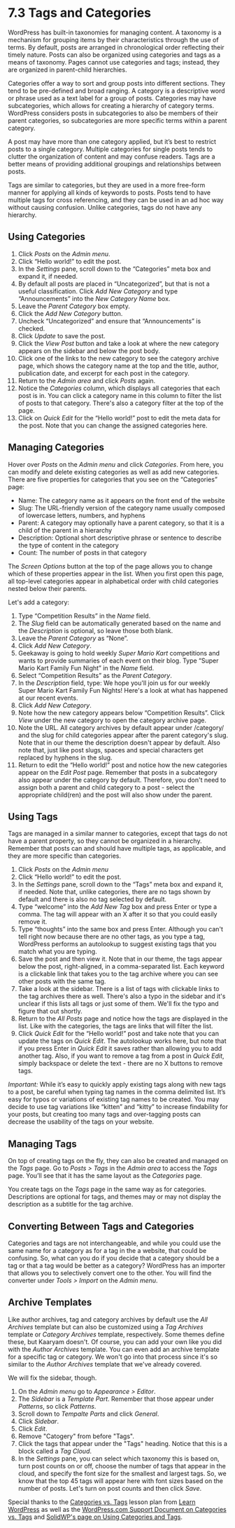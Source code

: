 # 7.3 Tags and Categories

WordPress has built-in taxonomies for managing content. A taxonomy is a mechanism for grouping items by their characteristics through the use of terms. By default, posts are arranged in chronological order reflecting their timely nature. Posts can also be organized using categories and tags as a means of taxonomy. Pages cannot use categories and tags; instead, they are organized in parent-child hierarchies.

Categories offer a way to sort and group posts into different sections. They tend to be pre-defined and broad ranging. A category is a descriptive word or phrase used as a text label for a group of posts. Categories may have subcategories, which allows for creating a hierarchy of category terms. WordPress considers posts in subcategories to also be members of their parent categories, so subcategories are more specific terms within a parent category.

A post may have more than one category applied, but it’s best to restrict posts to a single category. Multiple categories for single posts tends to clutter the organization of content and may confuse readers. Tags are a better means of providing additional groupings and relationships between posts.

Tags are similar to categories, but they are used in a more free-form manner for applying all kinds of keywords to posts. Posts tend to have multiple tags for cross referencing, and they can be used in an ad hoc way without causing confusion. Unlike categories, tags do not have any hierarchy.

## Using Categories

1. Click _Posts_ on the _Admin menu_.
2. Click “Hello world!” to edit the post.
3. In the _Settings_ pane, scroll down to the “Categories” meta box and expand it, if needed.
4. By default all posts are placed in “Uncategorized”, but that is not a useful classification. Click _Add New Category_ and type “Announcements” into the _New Category Name_ box.
5. Leave the _Parent Category_ box empty.
6. Click the _Add New Category_ button.
7. Uncheck “Uncategorized” and ensure that “Announcements” is checked.
8. Click _Update_ to save the post.
9. Click the _View Post_ button and take a look at where the new category appears on the sidebar and below the post body.
10. Click one of the links to the new category to see the category archive page, which shows the category name at the top and the title, author, publication date, and excerpt for each post in the category.
11. Return to the _Admin area_ and click _Posts_ again.
12. Notice the _Categories_ column, which displays all categories that each post is in. You can click a category name in this column to filter the list of posts to that category. There's also a category filter at the top of the page.
13. Click on _Quick Edit_ for the “Hello world!” post to edit the meta data for the post. Note that you can change the assigned categories here.

## Managing Categories

Hover over _Posts_ on the _Admin menu_ and click _Categories_. From here, you can modify and delete existing categories as well as add new categories. There are five properties for categories that you see on the “Categories” page:

- Name: The category name as it appears on the front end of the website
- Slug: The URL-friendly version of the category name usually composed of lowercase letters, numbers, and hyphens
- Parent: A category may optionally have a parent category, so that it is a child of the parent in a hierarchy
- Description: Optional short descriptive phrase or sentence to describe the type of content in the category
- Count: The number of posts in that category

The _Screen Options_ button at the top of the page allows you to change which of these properties appear in the list. When you first open this page, all top-level categories appear in alphabetical order with child categories nested below their parents.

Let's add a category:

1. Type “Competition Results” in the _Name_ field.
2. The _Slug_ field can be automatically generated based on the name and the _Description_ is optional, so leave those both blank.
3. Leave the _Parent Category_ as “None”.
4. Click _Add New Category_.
5. Geekaway is going to hold weekly _Super Mario Kart_ competitions and wants to provide summaries of each event on their blog. Type “Super Mario Kart Family Fun Night” in the _Name_ field.
6. Select “Competition Results” as the _Parent Category_.
7. In the _Description_ field, type: We hope you'll join us for our weekly Super Mario Kart Family Fun Nights! Here's a look at what has happened at our recent events.
8. Click _Add New Category_.
9. Note how the new category appears below “Competition Results”. Click _View_ under the new category to open the category archive page.
10. Note the URL. All category archives by default appear under /category/ and the slug for child categories appear after the parent category's slug. Note that in our theme the description doesn't appear by default. Also note that, just like post slugs, spaces and special characters get replaced by hyphens in the slug.
11. Return to edit the “Hello world!” post and notice how the new categories appear on the _Edit Post_ page. Remember that posts in a subcategory also appear under the category by default. Therefore, you don't need to assign both a parent and child category to a post - select the appropriate child(ren) and the post will also show under the parent.

## Using Tags

Tags are managed in a similar manner to categories, except that tags do not have a parent property, so they cannot be organized in a hierarchy. Remember that posts can and should have multiple tags, as applicable, and they are more specific than categories.

1. Click _Posts_ on the _Admin menu_
2. Click “Hello world!” to edit the post.
3. In the _Settings_ pane, scroll down to the “Tags” meta box and expand it, if needed. Note that, unlike categories, there are no tags shown by default and there is also no tag selected by default.
4. Type “welcome” into the _Add New Tag_ box and press Enter or type a comma. The tag will appear with an X after it so that you could easily remove it.
5. Type “thoughts” into the same box and press Enter. Although you can't tell right now because there are no other tags, as you type a tag, WordPress performs an autolookup to suggest existing tags that you match what you are typing.
6. Save the post and then view it. Note that in our theme, the tags appear below the post, right-aligned, in a comma-separated list. Each keyword is a clickable link that takes you to the tag archive where you can see other posts with the same tag.
7. Take a look at the sidebar. There is a list of tags with clickable links to the tag archives there as well. There's also a typo in the sidebar and it's unclear if this lists all tags or just some of them. We'll fix the typo and figure that out shortly.
8. Return to the _All Posts_ page and notice how the tags are displayed in the list. Like with the categories, the tags are links that will filter the list.
9. Click _Quick Edit_ for the “Hello world!” post and take note that you can update the tags on _Quick Edit_. The autolookup works here, but note that if you press Enter in _Quick Edit_ it saves rather than allowing you to add another tag. Also, if you want to remove a tag from a post in _Quick Edit_, simply backspace or delete the text - there are no X buttons to remove tags.

_Important:_ While it’s easy to quickly apply existing tags along with new tags to a post, be careful when typing tag names in the comma delimited list. It’s easy for typos or variations of existing tag names to be created. You may decide to use tag variations like “kitten” and “kitty” to increase findability for your posts, but creating too many tags and over-tagging posts can decrease the usability of the tags on your website.

## Managing Tags

On top of creating tags on the fly, they can also be created and managed on the _Tags_ page. Go to _Posts > Tags_ in the _Admin area_ to access the _Tags_ page. You’ll see that it has the same layout as the _Categories_ page.

You create tags on the _Tags_ page in the same way as for categories. Descriptions are optional for tags, and themes may or may not display the description as a subtitle for the tag archive.

## Converting Between Tags and Categories

Categories and tags are not interchangeable, and while you could use the same name for a category as for a tag in the a website, that could be confusing. So, what can you do if you decide that a category should be a tag or that a tag would be better as a category? WordPress has an importer that allows you to selectively convert one to the other. You will find the converter under _Tools > Import_ on the _Admin menu_.

## Archive Templates

Like author archives, tag and category archives by default use the _All Archives_ template but can also be customized using a _Tag Archives_ template or _Category Archives_ template, respectively. Some themes define these, but Kaaryam doesn't. Of course, you can add your own like you did with the _Author Archives_ template. You can even add an archive template for a specific tag or category. We won't go into that process since it's so similar to the _Author Archives_ template that we've already covered.

We will fix the sidebar, though.

1. On the _Admin menu_ go to _Appearance > Editor_.
2. The _Sidebar_ is a _Template Part_. Remember that those appear under _Patterns_, so click _Patterns_.
3. Scroll down to _Tempalte Parts_ and click _General_.
4. Click _Sidebar_.
5. Click _Edit_.
6. Remove "Catogery" from before "Tags".
7. Click the tags that appear under the "Tags" heading. Notice that this is a block called a _Tag Cloud_.
8. In the _Settings_ pane, you can select which taxonomy this is based on, turn post counts on or off, choose the number of tags that appear in the cloud, and specify the font size for the smallest and largest tags. So, we know that the top 45 tags will appear here with font sizes based on the number of posts. Let's turn on post counts and then click _Save_.

Special thanks to the [Categories vs. Tags](https://learn.wordpress.org/lesson-plan/categories-versus-tags/) lesson plan from [Learn WordPress](https://learn.wordpress.org/) as well as the [WordPress.com Support Document on Categories vs. Tags](https://wordpress.com/support/posts/categories-vs-tags/) and [SolidWP's page on Using Categories and Tags](https://solidwp.com/tutorials/using-wordpress-categories-and-tags/).
